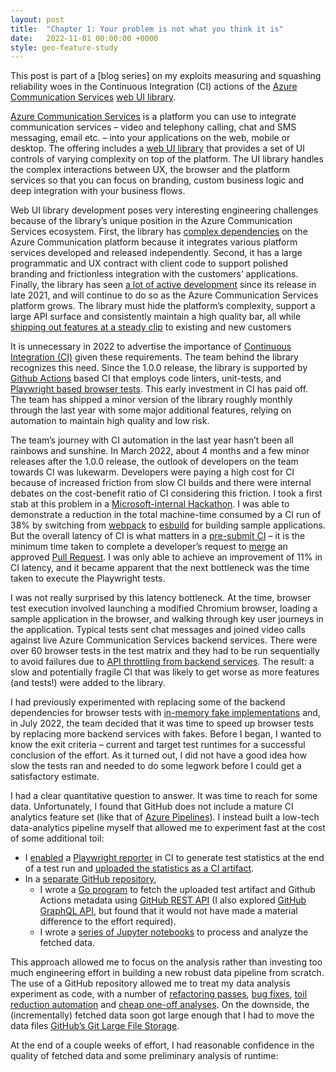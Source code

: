 ```yaml
---
layout: post
title:  "Chapter 1: Your problem is not what you think it is"
date:   2022-11-01 00:00:00 +0000
style: geo-feature-study
---
```


This post is part of a [blog series] on my exploits measuring and squashing reliability woes in the Continuous Integration (CI) actions of the [Azure Communication Services](https://learn.microsoft.com/en-us/azure/communication-services/overview) [web UI library](https://azure.github.io/communication-ui-library/?path=/story/overview--page).

[Azure Communication Services](https://learn.microsoft.com/en-us/azure/communication-services/overview) is a platform you can use to integrate communication services – video and telephony calling, chat and SMS messaging, email etc. – into your applications on the web, mobile or desktop. The offering includes a [web UI library](https://azure.github.io/communication-ui-library/?path=/story/overview--page) that provides a set of UI controls of varying complexity on top of the platform. The UI library handles the complex interactions between UX, the browser and the platform services so that you can focus on branding, custom business logic and deep integration with your business flows.

Web UI library development poses very interesting engineering challenges because of the library’s unique position in the Azure Communication Services ecosystem. First, the library has [complex dependencies](https://github.com/Azure/communication-ui-library/network/dependencies) on the Azure Communication platform because it integrates various platform services developed and released independently. Second, it has a large programmatic and UX contract with client code to support polished branding and frictionless integration with the customers’ applications. Finally, the library has seen [a lot of active development](https://github.com/Azure/communication-ui-library/graphs/contributors?from=2021-01-30&to=2022-09-12&type=c) since its release in late 2021, and will continue to do so as the Azure Communication Services platform grows. The library must hide the platform’s complexity, support a large API surface and consistently maintain a high quality bar, all while [shipping out features at a steady clip](https://www.npmjs.com/package/@azure/communication-react?activeTab=versions) to existing and new customers

It is unnecessary in 2022 to advertise the importance of [Continuous Integration (CI)](https://en.wikipedia.org/wiki/Continuous_integration) given these requirements. The team behind the library recognizes this need. Since the 1.0.0 release, the library is supported by [Github Actions](https://github.com/features/actions) based CI that employs code linters, unit-tests, and [Playwright based browser tests](https://playwright.dev/docs/test-reporters). This early investment in CI has paid off. The team has shipped a minor version of the library roughly monthly through the last year with some major additional features, relying on automation to maintain high quality and low risk. 

The team’s journey with CI automation in the last year hasn’t been all rainbows and sunshine. In March 2022, about 4 months and a few minor releases after the 1.0.0 release, the outlook of developers on the team towards CI was lukewarm. Developers were paying a high cost for CI because of increased friction from slow CI builds and there were internal debates on the cost-benefit ratio of CI considering this friction. I took a first stab at this problem in a [Microsoft-internal Hackathon](https://news.microsoft.com/life/hackathon/). I was able to demonstrate a reduction in the total machine-time consumed by a CI run of 38% by switching from [webpack](https://webpack.js.org/) to [esbuild](https://esbuild.github.io/) for building sample applications. But the overall latency of CI is what matters in a [pre-submit CI](https://docs.github.com/en/pull-requests/collaborating-with-pull-requests/collaborating-on-repositories-with-code-quality-features/about-status-checks) – it is the minimum time taken to complete a developer’s request to [merge](https://docs.github.com/en/pull-requests/collaborating-with-pull-requests/incorporating-changes-from-a-pull-request/merging-a-pull-request) an approved [Pull Request](https://docs.github.com/en/pull-requests/collaborating-with-pull-requests/proposing-changes-to-your-work-with-pull-requests/about-pull-requests). I was only able to achieve an improvement of 11% in CI latency, and it became apparent that the next bottleneck was the time taken to execute the Playwright tests.

I was not really surprised by this latency bottleneck. At the time, browser test execution involved launching a modified Chromium browser, loading a sample application in the browser, and walking through key user journeys in the application. Typical tests sent chat messages and joined video calls against live Azure Communication Services backend services. There were over 60 browser tests in the test matrix and they had to be run sequentially to avoid failures due to [API throttling from backend services](https://learn.microsoft.com/en-us/partner-center/develop/api-throttling-guidance). The result: a slow and potentially fragile CI that was likely to get worse as more features (and tests!) were added to the library.

I had previously experimented with replacing some of the backend dependencies for browser tests with [in-memory fake implementations](https://github.com/Azure/communication-ui-library/tree/prprabhu/fake-chat-client/packages/fake-backends) and, in July 2022, the team decided that it was time to speed up browser tests by replacing more backend services with fakes. Before I began, I wanted to know the exit criteria – current and target test runtimes for a successful conclusion of the effort. As it turned out, I did not have a good idea how slow the tests ran and needed to do some legwork before I could get a satisfactory estimate.

I had a clear quantitative question to answer. It was time to reach for some data. Unfortunately, I found that GitHub does not include a mature CI analytics feature set (like that of [Azure Pipelines](https://devblogs.microsoft.com/devops/test-analytics-now-at-your-fingertips/)). I instead built a low-tech data-analytics pipeline myself that allowed me to experiment fast at the cost of some additional toil:

- I [enabled](https://github.com/Azure/communication-ui-library/pull/2025) a [Playwright reporter](https://playwright.dev/docs/test-reporters#json-reporter) in CI to generate test statistics at the end of a test run and [uploaded the statistics as a CI artifact](https://docs.github.com/en/actions/using-workflows/storing-workflow-data-as-artifacts).
- In a [separate GitHub repository](https://github.com/prprabhu-ms/acr-e2e-analysis),
  - I wrote a [Go program]() to fetch the uploaded test artifact and Github Actions metadata using [GitHub REST API](https://docs.github.com/en/rest) (I also explored [GitHub GraphQL API](https://docs.github.com/en/graphql), but found that it would not have made a material difference to the effort required).
  - I wrote a [series of Jupyter notebooks](https://github.com/prprabhu-ms/acr-e2e-analysis/tree/main/analysis) to process and analyze the fetched data.

This approach allowed me to focus on the analysis rather than investing too much engineering effort in building a new robust data pipeline from scratch. The use of a GitHub repository allowed me to treat my data analysis experiment as code, with a number of [refactoring passes](https://github.com/prprabhu-ms/acr-e2e-analysis/commit/ec4beace8709829383dd45d5bdb744820d133254), [bug fixes](https://github.com/prprabhu-ms/acr-e2e-analysis/commit/5e0db468a84e769be91670f59787a8c5f42a5f63), [toil reduction automation](https://github.com/prprabhu-ms/acr-e2e-analysis/commit/663409614fab1b450c3b516bc35bacd9f506067a) and [cheap one-off analyses](https://github.com/prprabhu-ms/acr-e2e-analysis/commit/1036a191f9ca5a744a1ac529b44728fdb63b0f92). On the downside, the (incrementally) fetched data soon got large enough that I had to move the data files [GitHub’s Git Large File Storage](https://git-lfs.github.com/).

At the end of a couple weeks of effort, I had reasonable confidence in the quality of fetched data and some preliminary analysis of runtime:
